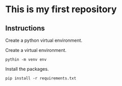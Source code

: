 # This is my first repository

## Instructions
Create a python virtual environment.

Create a virtual environment.

`pythin -m venv env`

Install the packages.

`pip install -r requirements.txt`